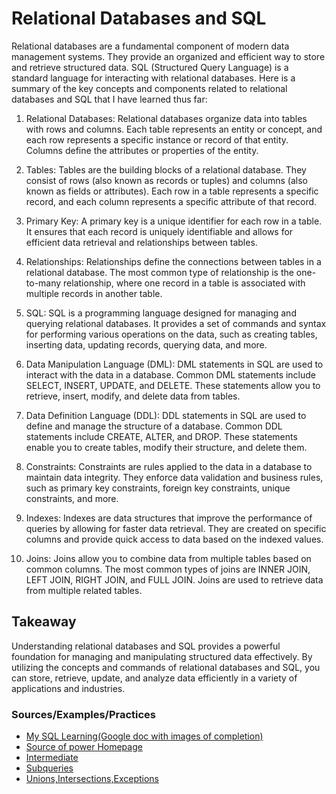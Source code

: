 # Relational Databases and SQL

Relational databases are a fundamental component of modern data management systems. They provide an organized and efficient way to store and retrieve structured data. SQL (Structured Query Language) is a standard language for interacting with relational databases. Here is a summary of the key concepts and components related to relational databases and SQL that I have learned thus far:

  1. Relational Databases: Relational databases organize data into tables with rows and columns. Each table represents an entity or concept, and each row represents a specific instance or record of that entity. Columns define the attributes or properties of the entity.

  2. Tables: Tables are the building blocks of a relational database. They consist of rows (also known as records or tuples) and columns (also known as fields or attributes). Each row in a table represents a specific record, and each column represents a specific attribute of that record.

  3. Primary Key: A primary key is a unique identifier for each row in a table. It ensures that each record is uniquely identifiable and allows for efficient data retrieval and relationships between tables.

  4. Relationships: Relationships define the connections between tables in a relational database. The most common type of relationship is the one-to-many relationship, where one record in a table is associated with multiple records in another table.

  5. SQL: SQL is a programming language designed for managing and querying relational databases. It provides a set of commands and syntax for performing various operations on the data, such as creating tables, inserting data, updating records, querying data, and more.

  6. Data Manipulation Language (DML): DML statements in SQL are used to interact with the data in a database. Common DML statements include SELECT, INSERT, UPDATE, and DELETE. These statements allow you to retrieve, insert, modify, and delete data from tables.

  7. Data Definition Language (DDL): DDL statements in SQL are used to define and manage the structure of a database. Common DDL statements include CREATE, ALTER, and DROP. These statements enable you to create tables, modify their structure, and delete them.

  8. Constraints: Constraints are rules applied to the data in a database to maintain data integrity. They enforce data validation and business rules, such as primary key constraints, foreign key constraints, unique constraints, and more.

  9. Indexes: Indexes are data structures that improve the performance of queries by allowing for faster data retrieval. They are created on specific columns and provide quick access to data based on the indexed values.

  10. Joins: Joins allow you to combine data from multiple tables based on common columns. The most common types of joins are INNER JOIN, LEFT JOIN, RIGHT JOIN, and FULL JOIN. Joins are used to retrieve data from multiple related tables.

## Takeaway

  Understanding relational databases and SQL provides a powerful foundation for managing and manipulating structured data effectively. By utilizing the concepts and commands of relational databases and SQL, you can store, retrieve, update, and analyze data efficiently in a variety of applications and industries.

### Sources/Examples/Practices

- [My SQL Learning(Google doc with images of completion)](https://docs.google.com/document/d/14ikjiQbyHyrm70mxvaAvRf-JwgcLITLi60kY0DxcG48/edit?usp=sharing)
- [Source of power Homepage](https://sqlbolt.com/)
- [Intermediate](https://sqlbolt.com/topic/introduction)
- [Subqueries](https://sqlbolt.com/topic/subqueries)
- [Unions,Intersections,Exceptions](https://sqlbolt.com/topic/set_operations)